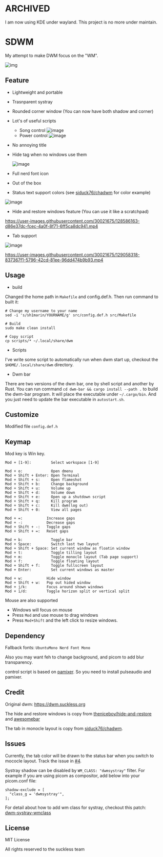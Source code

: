 # ARCHIVED

I am now using KDE under wayland. This project is no more under maintain.

# SDWM

My attempt to make DWM focus on the "WM".

![img](./images/dwm-screenshot.png)

## Feature

- Lightweight and portable
- Trasnparent systray
- Rounded corner window (You can now have both shadow and corner)
- Lot's of useful scripts
	- Song control
		![image](./images/dwm-playerctl.png)
	- Power control
		![image](./images/dwm-powermenu.png)

- No annoying title
- Hide tag when no windows use them

	![image](./images/dwm-tag.png) 

- Full nerd font icon
- Out of the box
- Status text support colors (see [siduck76/chadwm](https://github.com/siduck76/chadwm/blob/main/.dwm/bar#L8) for color example)

![image](./images/dwm-bar.png) 

- Hide and restore windows feature (You can use it like a scratchpad)

https://user-images.githubusercontent.com/30021675/128586163-d86e37dc-fcec-4a0f-8f71-6ff5ca8dc941.mp4

- Tab support

![image](./images/dwm-tab.png) 

https://user-images.githubusercontent.com/30021675/129058318-837367f1-5796-42cd-81ee-96dd474b9b93.mp4

## Usage

- build

Changed the home path in `Makefile` and config.def.h. Then run command to built it:

```console
# Change my username to your name 
sed -i 's/sh1marin/YOURNAME/g' src/config.def.h src/Makefile

# Build 
sudo make clean install

# Copy script
cp scripts/* ~/.local/share/dwm
```

- Scripts

I've write some script to automatically run when dwm start up, checkout the
`$HOME/.local/share/dwm` directory.

- Dwm bar

There are two versions of the dwm bar, one by shell script and another by Rust.
You can run command `cd dwm-bar && cargo install --path .` to build the dwm-bar program.
It will place the executable under `~/.cargo/bin`. And you just need to update the bar
executable in `autostart.sh`.

## Customize

Modified file `config.def.h`

## Keymap

Mod key is Win key.

```text
Mod + [1-9]:         Select workspace [1-9]

Mod + o:             Open dmenu
Mod + Shift + Enter: Open Terminal
Mod + Shift + s:     Open flameshot
Mod + Shift + b:     Change background
Mod + Shift + u:     Volume up
Mod + Shift + d:     Volume down
Mod + Shift + e:     Open up a shutdown script
Mod + Shift + q:     Kill program
Mod + Shift + c:     Kill dwm(log out)
Mod + Shift + 0:     View all pages

Mod + =:           Increase gaps
Mod + -:           Decrease gaps
Mod + Shift + -:   Toggle gaps
Mod + Shift + =:   Reset gaps

Mod + b:             Toggle bar
Mod + Space:         Switch last two layout
Mod + Shift + Space: Set current window as floatin window
Mod + t:             Toggle tilling layout
Mod + m:             Toggle monocle layout (Tab page support)
Mod + f:             Toggle floating layout
Mod + Shift + f:     Toggle fullscreen layout
Mod + Enter:         Set current windows as master

Mod + w:           Hide window
Mod + Shift + w:   Pop out hided window
Mod + j/k:         Focus around shown windows
Mod + i/d:         Toggle horizon split or vertical split
```

Mouse are also supported

- Windows will focus on mouse
- Press `Mod` and use mouse to drag windows
- Press `Mod+Shift` and the left click to resize windows.

## Dependency

Fallback fonts: `UbuntuMono Nerd Font Mono`

Also you may want feh to change background, and picom to add blur transparency.

 control script is based on
[pamixer](https://github.com/cdemoulins/pamixer). So you need to
install pulseaudio and pamixer.

## Credit

Original dwm: https://dwm.suckless.org

The hide and restore windows is copy from
[theniceboy/hide-and-restore](https://github.com/theniceboy/dwm-hide-and-restore-win.diff/blob/master/dwm-hide-and-restore.diff)
and
[awesomebar](https://dwm.suckless.org/patches/awesomebar/)

The tab in monocle layout is copy from
[siduck76/chadwm](https://github.com/siduck76/chadwm).

## Issues

Currently, the tab color will be drawn to the status bar when you switch to mococle layout.
Track the issue in [#4](https://github.com/Avimitin/sdwm/issues/4).

Systray shadow can be disabled by `WM_CLASS: "dwmsystray"` filter. For example if you are
using picom as compositor, add below into your picom.conf file:

```text
shadow-exclude = [
  "class_g = 'dwmsystray'",
];
```

For detail about how to add wm class for systray, checkout this patch: 
[dwm-systray-wmclass](https://github.com/Leskodamus/dwm/blob/master/patches/dwm-systray-wmclass-6.2.diff)

## License

MIT License

All rights reserved to the suckless team
